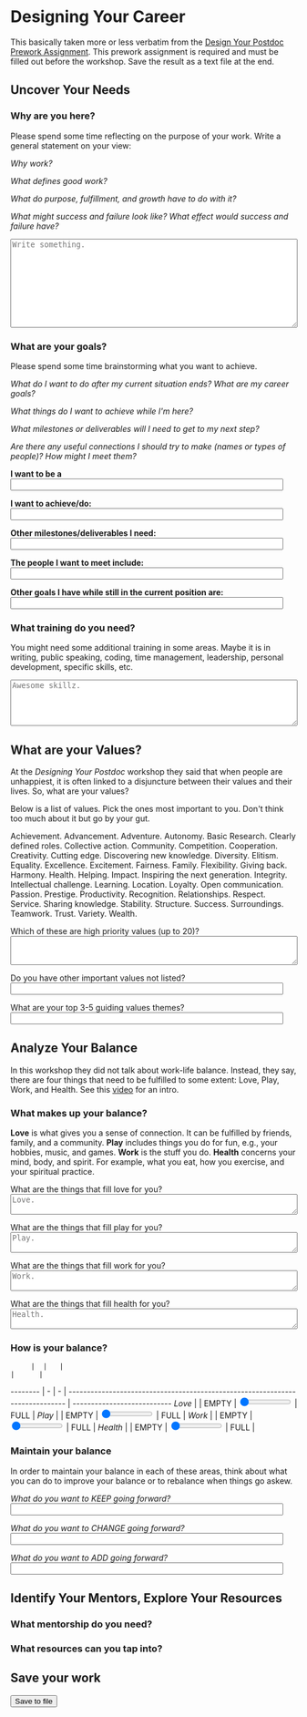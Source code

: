 # Designing Your Career


This basically taken more or less verbatim from the [Design Your Postdoc Prework Assignment](https://app.smartsheet.com/b/publish?EQBCT=00e41b6655ec42f8ae0471cd6ea3e5d8). This prework assignment is required and must be filled out before the workshop. Save the result as a text file at the end.


## Uncover Your Needs


### Why are you here?

Please spend some time reflecting on the purpose of your work. Write a general
statement on your view:

*Why work?*

*What defines good work?*

*What do purpose, fulfillment, and growth have to do with it?*

*What might success and failure look like? What effect would success and failure have?*
</br>
<textarea id="content" rows="10" placeholder="Write something."></textarea>


### What are your goals?

Please spend some time brainstorming what you want to achieve.

*What do I want to do after my current situation ends? What are my career goals?*

*What things do I want to achieve while I'm here?*

*What milestones or deliverables will I need to get to my next step?*

*Are there any useful connections I should try to make (names or types of people)? How might I meet them?*

**I want to be a**
<br><input id="careergoal">

**I want to achieve/do:**
<br><input id="goals">

**Other milestones/deliverables I need:**
<br><input id="milestones">

**The people I want to meet include:**
<br><input id="peopletomeet">

**Other goals I have while still in the current position are:**
<br><input id="otherthings">


### What training do you need?

You might need some additional training in some areas. Maybe it is in writing,
public speaking, coding, time management, leadership, personal development,
specific skills, etc.
</br>
<textarea id="training" rows="5" placeholder="Awesome skillz."></textarea>


## What are your Values?

At the *Designing Your Postdoc* workshop they said that when people are
unhappiest, it is often linked to a disjuncture between their values and their
lives. So, what are your values?

Below is a list of values. Pick the ones most important to you. Don't think too
much about it but go by your gut.

Achievement. Advancement. Adventure. Autonomy. Basic Research. Clearly defined roles. Collective action. Community. Competition. Cooperation. Creativity. Cutting edge. Discovering new knowledge. Diversity. Elitism. Equality. Excellence. Excitement. Fairness. Family. Flexibility. Giving back. Harmony. Health. Helping. Impact. Inspiring the next generation. Integrity. Intellectual challenge. Learning. Location. Loyalty. Open communication. Passion. Prestige. Productivity. Recognition. Relationships. Respect. Service. Sharing knowledge. Stability. Structure. Success. Surroundings. Teamwork. Trust. Variety. Wealth.

Which of these are high priority values (up to 20)?
<br><textarea id="values" rows="3"></textarea>

Do you have other important values not listed?
<br><input id="valuesother">

What are your top 3-5 guiding values themes?
<br><input id="valuesguiding">


## Analyze Your Balance

In this workshop they did not talk about work-life balance. Instead, they say,
there are four things that need to be fulfilled to some extent: Love, Play,
Work, and Health. See this [video](https://www.youtube.com/watch?v=nJ6mi2ijCz8)
for an intro.


### What makes up your balance?

**Love** is what gives you a sense of connection. It can be fulfilled by friends,
family, and a community.
**Play** includes things you do for fun, e.g., your hobbies, music, and games.
**Work** is the stuff you do.
**Health** concerns your mind, body, and spirit. For example, what you eat, how you
exercise, and your spiritual practice.

What are the things that fill love for you?
<br><textarea id="lovethings" rows="2" placeholder="Love."></textarea>

What are the things that fill play for you?
<br><textarea id="playthings" rows="2" placeholder="Play."></textarea>

What are the things that fill work for you?
<br><textarea id="workthings" rows="2" placeholder="Work."></textarea>

What are the things that fill health for you?
<br><textarea id="healththings" rows="2" placeholder="Health."></textarea>


### How is your balance?

         |  |   |                                                                        |      |
-------- | - | - | ----------------------------------------------------------------------------- | ---------------------------
*Love*   |   | EMPTY | <input type="range" min="0" max="100" value="0" id="love">   | FULL | <span id="love_out"></span>
*Play*   |   | EMPTY | <input type="range" min="0" max="100" value="0" id="play">   | FULL | <span id="play_out"></span>
*Work*   |   | EMPTY | <input type="range" min="0" max="100" value="0" id="work">   | FULL | <span id="work_out"></span>
*Health* |   | EMPTY | <input type="range" min="0" max="100" value="0" id="health"> | FULL | <span id="health_out"></span>


### Maintain your balance

In order to maintain your balance in each of these areas, think about what you
can do to improve your balance or to rebalance when things go askew.

*What do you want to KEEP going forward?*
<br><input id="balance_keep">

*What do you want to CHANGE going forward?*
<br><input id="balance_change">

*What do you want to ADD going forward?*
<br><input id="balance_add">


## Identify Your Mentors, Explore Your Resources


### What mentorship do you need?


### What resources can you tap into?



## Save your work

<button onclick="saveFormAsTextFile()">Save to file</button>




<style type="text/css" media="screen">
  label textarea {vertical-align:top;}
  .slidecontainer { width: 100%; }
  input[type="range"] { width: 90; }
  input { width: 95%; }
  textarea { width: 100%; }
</style>

<script type="text/javascript">

function init_slider_output(v, vout) {
  var slider = document.getElementById(v);
  var output = document.getElementById(vout);
  output.innerHTML = slider.value;
  slider.oninput = function() {
    output.innerHTML = this.value;
  }
}
//init_slider_output('love', 'love_out');
//init_slider_output('play', 'play_out');
//init_slider_output('work', 'work_out');
//init_slider_output('health', 'health_out');


// https://gitlab.com/simongriffee/htmlformtofile
// Current date - http://stackoverflow.com/a/4929629/412329
var today = new Date();
var dd = today.getDate();
var mm = today.getMonth()+1; //January is 0!
var yyyy = today.getFullYear();

if(dd<10) {
  dd='0'+dd
} 

if(mm<10) {
  mm='0'+mm
} 

today = yyyy+'-'+mm+'-'+dd;


function saveFormAsTextFile()
  // Based on https://thiscouldbebetter.wordpress.com/2012/12/18/loading-editing-and-saving-a-text-file-in-html5-using-javascrip/
{
  var textToSave =
    '# ' + today + '\n\n\n' +
    '## Why?\n\n' + document.getElementById('content').value + '\n\n\n' +
    '## Work-life balance\n\n' +
    'Love:   ' + document.getElementById('love').value + '\n' +
    'Play:   ' + document.getElementById('play').value + '\n' +
    'Work:   ' + document.getElementById('work').value + '\n' +
    'Health: ' + document.getElementById('health').value + '\n\n\n' +
    '## Values'

  var textToSaveAsBlob = new Blob([textToSave], {type:"text/plain"});
  var textToSaveAsURL = window.URL.createObjectURL(textToSaveAsBlob);
  var fileNameToSaveAs = today + '_design_your_career.md';

  var downloadLink = document.createElement("a");
  downloadLink.download = fileNameToSaveAs;
  downloadLink.innerHTML = "Download File";
  downloadLink.href = textToSaveAsURL;
  downloadLink.onclick = destroyClickedElement;
  downloadLink.style.display = "none";
  document.body.appendChild(downloadLink);

  downloadLink.click();
}

function destroyClickedElement(event)
{
  document.body.removeChild(event.target);
}
</script>
